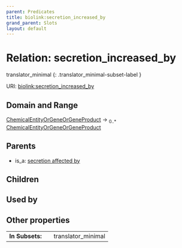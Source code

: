 ```yaml
---
parent: Predicates
title: biolink:secretion_increased_by
grand_parent: Slots
layout: default
---
```


# Relation: secretion_increased_by

translator_minimal
{: .translator_minimal-subset-label }




URI: [biolink:secretion_increased_by](https://w3id.org/biolink/vocab/secretion_increased_by)

## Domain and Range

[ChemicalEntityOrGeneOrGeneProduct](ChemicalEntityOrGeneOrGeneProduct.md) ->  <sub>0..\*</sub> [ChemicalEntityOrGeneOrGeneProduct](ChemicalEntityOrGeneOrGeneProduct.md)

## Parents

 *  is_a: [secretion affected by](secretion_affected_by.md)

## Children


## Used by


## Other properties

|  |  |  |
| --- | --- | --- |
| **In Subsets:** | | translator_minimal |

